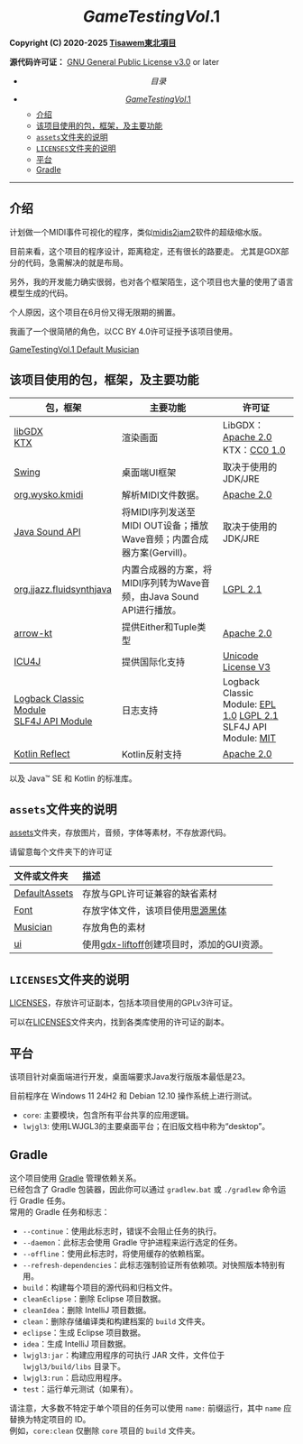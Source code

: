 # $$GameTestingVol.1$$

**Copyright (C) 2020-2025 [Tisawem東北項目](https://space.bilibili.com/367911078)**

**源代码许可证：** [GNU General Public License v3.0](LICENSES/LICENSE_GPLv3.txt) or later

* $$目录$$

<!-- TOC -->
* [$$GameTestingVol.1$$](#gametestingvol1)
  * [介绍](#介绍)
  * [该项目使用的包，框架，及主要功能](#该项目使用的包框架及主要功能)
  * [`assets`文件夹的说明](#assets文件夹的说明)
  * [`LICENSES`文件夹的说明](#licenses文件夹的说明)
  * [平台](#平台)
  * [Gradle](#gradle)
<!-- TOC -->

***

## 介绍

计划做一个MIDI事件可视化的程序，类似[midis2jam2](https://midis2jam2.xyz/)软件的超级缩水版。
 
目前来看，这个项目的程序设计，距离稳定，还有很长的路要走。
尤其是GDX部分的代码，急需解决的就是布局。

另外，我的开发能力确实很弱，也对各个框架陌生，这个项目也大量的使用了语言模型生成的代码。

个人原因，这个项目在6月份又得无限期的搁置。

我画了一个很简陋的角色，以CC BY 4.0许可证授予该项目使用。

[GameTestingVol.1 Default Musician](assets/Musician/DefaultMusician_General/README.md)


## 该项目使用的包，框架，及主要功能

| 包，框架                                                                                           | 主要功能                                            | 许可证                                                                                                                                                                  |
|------------------------------------------------------------------------------------------------|-------------------------------------------------|----------------------------------------------------------------------------------------------------------------------------------------------------------------------|
| [libGDX](https://libgdx.com/)<br/>[KTX](https://libktx.github.io/)                             | 渲染画面                                            | LibGDX：[Apache 2.0](LICENSES/LICENSE_Apache%202.0.txt) KTX：[CC0 1.0](LICENSES/LICENSE_CC0%201.0.txt)                                                                 |
| [Swing](https://docs.oracle.com/javase/8/docs/technotes/guides/swing/index.html)               | 桌面端UI框架                                         | 取决于使用的JDK/JRE                                                                                                                                                        |
| [org.wysko.kmidi](https://github.com/wyskoj/kmidi)                                             | 解析MIDI文件数据。                                     | [Apache 2.0](LICENSES/LICENSE_Apache%202.0.txt)                                                                                                                      |
| [Java Sound API](https://docs.oracle.com/javase/8/docs/technotes/guides/sound/index.html)      | 将MIDI序列发送至MIDI OUT设备；播放Wave音频；内置合成器方案(Gervill)。 | 取决于使用的JDK/JRE                                                                                                                                                        |
| [org.jjazz.fluidsynthjava](https://github.com/jjazzboss/FluidSynthJava)                        | 内置合成器的方案，将MIDI序列转为Wave音频，由Java Sound API进行播放。   | [LGPL 2.1](LICENSES/LICENSE_LGPL%20v2.1.txt)                                                                                                                         |
| [arrow-kt](https://arrow-kt.io/)                                                               | 提供Either和Tuple类型                                | [Apache 2.0](LICENSES/LICENSE_Apache%202.0.txt)                                                                                                                      |
| [ICU4J](https://icu.unicode.org/home)                                                          | 提供国际化支持                                         | [Unicode License V3](LICENSES/LICENSE_Unicode%20License%20V3.txt)                                                                                                    |
| [Logback Classic Module](https://logback.qos.ch/)<br/>[SLF4J API Module](http://www.slf4j.org) | 日志支持                                            | Logback Classic Module: [EPL 1.0](LICENSES/LICENSE_EPL%201.0.txt) [LGPL 2.1](LICENSES/LICENSE_LGPL%20v2.1.txt)<br/>SLF4J API Module: [MIT](LICENSES/LICENSE_MIT.txt) |
| [Kotlin Reflect](https://kotlinlang.org/)                                                      | Kotlin反射支持                                      | [Apache 2.0](LICENSES/LICENSE_Apache%202.0.txt)                                                                                                                      |

以及 Java™ SE 和 Kotlin 的标准库。

## `assets`文件夹的说明

[assets](assets)文件夹，存放图片，音频，字体等素材，不存放源代码。

请留意每个文件夹下的许可证

| 文件或文件夹                                | 描述                                                                    |
|:--------------------------------------|:----------------------------------------------------------------------|
| [DefaultAssets](assets/DefaultAssets) | 存放与GPL许可证兼容的缺省素材                                                      |
| [Font](assets/Font)                   | 存放字体文件，该项目使用[思源黑体](https://github.com/adobe-fonts/source-han-sans)    |
| [Musician](assets/Musician)           | 存放角色的素材                                                               |
| [ui](assets/ui)                       | 使用[gdx-liftoff](https://github.com/libgdx/gdx-liftoff)创建项目时，添加的GUI资源。 |

## `LICENSES`文件夹的说明
[LICENSES](LICENSES)，存放许可证副本，包括本项目使用的GPLv3许可证。

可以在[LICENSES](LICENSES)文件夹内，找到各类库使用的许可证的副本。

## 平台

该项目针对桌面端进行开发，桌面端要求Java发行版版本最低是23。

目前程序在 Windows 11 24H2 和 Debian 12.10 操作系统上进行测试。

* `core`: 主要模块，包含所有平台共享的应用逻辑。
* `lwjgl3`: 使用LWJGL3的主要桌面平台；在旧版文档中称为“desktop”。

## Gradle

这个项目使用 [Gradle](https://gradle.org/) 管理依赖关系。  
已经包含了 Gradle 包装器，因此你可以通过 `gradlew.bat` 或 `./gradlew` 命令运行 Gradle 任务。  
常用的 Gradle 任务和标志：

* `--continue`：使用此标志时，错误不会阻止任务的执行。
* `--daemon`：此标志会使用 Gradle 守护进程来运行选定的任务。
* `--offline`：使用此标志时，将使用缓存的依赖档案。
* `--refresh-dependencies`：此标志强制验证所有依赖项。对快照版本特别有用。
* `build`：构建每个项目的源代码和归档文件。
* `cleanEclipse`：删除 Eclipse 项目数据。
* `cleanIdea`：删除 IntelliJ 项目数据。
* `clean`：删除存储编译类和构建档案的 `build` 文件夹。
* `eclipse`：生成 Eclipse 项目数据。
* `idea`：生成 IntelliJ 项目数据。
* `lwjgl3:jar`：构建应用程序的可执行 JAR 文件，文件位于 `lwjgl3/build/libs` 目录下。
* `lwjgl3:run`：启动应用程序。
* `test`：运行单元测试（如果有）。

请注意，大多数不特定于单个项目的任务可以使用 `name:` 前缀运行，其中 `name` 应替换为特定项目的 ID。  
例如，`core:clean` 仅删除 `core` 项目的 `build` 文件夹。
